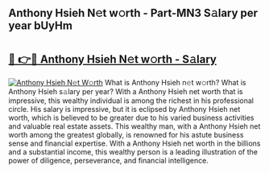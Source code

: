 ## Anthony Hsieh N𝚎t w𝚘rth - Part-MN3 S𝚊lary per year bUyHm

# <h2><a href="http://gc44ky5.nevu.top/?p=Anthony+Hsieh">🔗 👉🔴 Anthony Hsieh N𝚎t w𝚘rth - S𝚊lary</a></h2>

[![Anthony Hsieh N𝚎t W𝚘rth](https://i.imgur.com/Oavwk0R.jpeg)](http://gc44ky5.nevu.top/?p=Anthony+Hsieh)
What is Anthony Hsieh n𝚎t w𝚘rth? What is Anthony Hsieh s𝚊lary per year?
With a Anthony Hsieh net worth that is impressive, this wealthy individual is among the richest in his professional circle. His salary is impressive, but it is eclipsed by Anthony Hsieh net worth, which is believed to be greater due to his varied business activities and valuable real estate assets. This wealthy man, with a Anthony Hsieh net worth among the greatest globally, is renowned for his astute business sense and financial expertise. With a Anthony Hsieh net worth in the billions and a substantial income, this wealthy person is a leading illustration of the power of diligence, perseverance, and financial intelligence.
